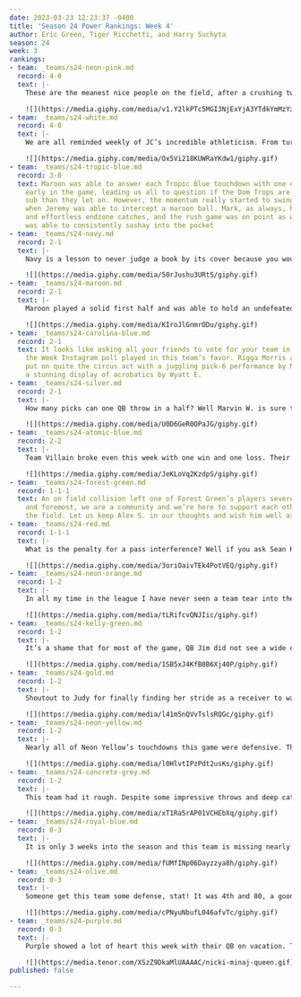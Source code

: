 ```yaml
---
date: 2023-03-23 12:23:37 -0400
title: 'Season 24 Power Rankings: Week 4'
author: Eric Green, Tiger Ricchetti, and Harry Suchyta
season: 24
week: 3
rankings:
- team: _teams/s24-neon-pink.md
  record: 4-0
  text: |-
    These are the meanest nice people on the field, after a crushing two win doubleheader this group certainly showed that nice is different than good as they continued to run trick plays and rush three on a team without a QB their first game, and cheer at the mental collapse of the QB of their second game. Meanwhile, catch me _HI_ offering Advil to literally everyone on both sides of the field that so much as says the word “ouch” as I sport yet ANOTHER cast. Y’all can break my bones but can’t break my spirit.

    ![](https://media.giphy.com/media/v1.Y2lkPTc5MGI3NjExYjA3YTdkYmMzYzFhY2QwNjc3NjA1MTJjNTE0ZWRlMjRhZjIzNTJiOCZjdD1n/V9I5j1rZJNq6Y/giphy.gif)
- team: _teams/s24-white.md
  record: 4-0
  text: |-
    We are all reminded weekly of JC’s incredible athleticism. From turning scrambles into touchdowns and throwing dimes. He’s an incredibly versatile player with a lot of talented players to back him up. And he’s gonna get a big head about it no doubt.

    ![](https://media.giphy.com/media/Ox5Vi218KUWRaYKdw1/giphy.gif)
- team: _teams/s24-tropic-blue.md
  record: 3-0
  text: Maroon was able to answer each Tropic Blue touchdown with one of their own
    early in the game, leading us all to question if the Dom Trops are a little more
    sub than they let on. However, the momentum really started to swing in their favor
    when Jeremy was able to intercept a maroon ball. Mark, as always, had some deep
    and effortless endzone catches, and the rush game was on point as well, as Tony
    was able to consistently sashay into the pocket
- team: _teams/s24-navy.md
  record: 2-1
  text: |-
    Navy is a lesson to never judge a book by its cover because you would think the odds were stacked against them. They nearly did not have enough players to start the game. In spite of it all, what this team lacks in numbers they make up in talent.

    ![](https://media.giphy.com/media/50rJushu3URtS/giphy.gif)
- team: _teams/s24-maroon.md
  record: 2-1
  text: |-
    Maroon played a solid first half and was able to hold an undefeated Tropic Blue team to a tie… until the second half. Some small mistakes and penalties dictated a less than desirable outcome for our lovely Diva Cups, though they just might be able to get their bloody revenge in the playoffs.

    ![](https://media.giphy.com/media/KIroJlGnmrODu/giphy.gif)
- team: _teams/s24-carolina-blue.md
  record: 2-1
  text: It looks like asking all your friends to vote for your team in the Game of
    the Week Instagram poll played in this team’s favor. Rigga Morris aside this team
    put on quite the circus act with a juggling pick-6 performance by Matt H. and
    a stunning display of acrobatics by Wyatt E.
- team: _teams/s24-silver.md
  record: 2-1
  text: |-
    How many picks can one QB throw in a half? Well Marvin W. is sure to find out.

    ![](https://media.giphy.com/media/U0D6GeR0OPaJG/giphy.gif)
- team: _teams/s24-atomic-blue.md
  record: 2-2
  text: |-
    Team Villain broke even this week with one win and one loss. Their first game showed they’re willing to play dirty to win and will wave away numerous flag throws with a hearty maniacal laugh. Though they might want to pack an extra vape pen for AJ to make sure their dastardly plans work the second game.

    ![](https://media.giphy.com/media/JeKLoVq2KzdpS/giphy.gif)
- team: _teams/s24-forest-green.md
  record: 1-1-1
  text: An on field collision left one of Forest Green’s players severely hurt. First
    and foremost, we are a community and we’re here to support each other on and off
    the field. Let us keep Alex S. in our thoughts and wish him well as he recovers.
- team: _teams/s24-red.md
  record: 1-1-1
  text: |-
    What is the penalty for a pass interference? Well if you ask Sean K, it’s your team’s lead.

    ![](https://media.giphy.com/media/3oriOaivTEk4PotVEQ/giphy.gif)
- team: _teams/s24-neon-orange.md
  record: 1-2
  text: |-
    In all my time in the league I have never seen a team tear into their own QB as much as this team has. But this tough love paid off big! Congratulations to QB Ben M’s first win against Brandon W.

    ![](https://media.giphy.com/media/tLRifcvQNJIic/giphy.gif)
- team: _teams/s24-kelly-green.md
  record: 1-2
  text: |-
    It’s a shame that for most of the game, QB Jim did not see a wide open Luis to his right. Luis had all the time in the world to file his taxes and recreate Rihanna’s entire superbowl half-time performance. It’s even more of a shame when Luis finally gets the ball thrown his way, it fumbles out of his hands and into Matt H’s for the shortest-distance pick-6 I have ever seen.

    ![](https://media.giphy.com/media/1SB5xJ4KfB0B6Xj40P/giphy.gif)
- team: _teams/s24-gold.md
  record: 1-2
  text: |-
    Shoutout to Judy for finally finding her stride as a receiver to watch out for. It only took 4 seasons, but she’s throwing her whole bussy into it.

    ![](https://media.giphy.com/media/l41m5nQVvTslsRQGc/giphy.gif)
- team: _teams/s24-neon-yellow.md
  record: 1-2
  text: |-
    Nearly all of Neon Yellow’s touchdowns this game were defensive. Their MVP, the QB on the other team Marvin W. Despite all the help from Silver, Neon Yellow still BARELY won their game.

    ![](https://media.giphy.com/media/l0HlvtIPzPdt2usKs/giphy.gif)
- team: _teams/s24-concrete-grey.md
  record: 1-2
  text: |-
    This team had it rough. Despite some impressive throws and deep catches, this team couldn’t pull out a W in either of their back-to-back games. At least they’re good at yodeling.

    ![](https://media.giphy.com/media/xT1Ra5rAP01VCHEbXq/giphy.gif)
- team: _teams/s24-royal-blue.md
  record: 0-3
  text: |-
    It is only 3 weeks into the season and this team is missing nearly all of their starting players. Brandon better shake the rust off those joints and learn how to scramble; he doesn't have anyone blocking for him. Here’s to hoping they get a better start in the playoffs.

    ![](https://media.giphy.com/media/fUMfINp06Dayzzya8h/giphy.gif)
- team: _teams/s24-olive.md
  record: 0-3
  text: |-
    Someone get this team some defense, stat! It was 4th and 80, a good number of flags thrown your team’s way, and yet your d-line had more exposed holes than a Thursday at Green Lantern.

    ![](https://media.giphy.com/media/cPNyuNbufL046afvTc/giphy.gif)
- team: _teams/s24-purple.md
  record: 0-3
  text: |-
    Purple showed a lot of heart this week with their QB on vacation. They probably deserve one too after the beating they got from Pink. Hopefully Pat’s vacation brings him back rested and ready to turn their fortunes around. Purple IS the color of royalty after all.

    ![](https://media.tenor.com/XSzZ9DkaMlUAAAAC/nicki-minaj-queen.gif)
published: false

---
```

